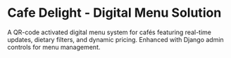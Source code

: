 # Cafe Delight -  Digital Menu Solution
 A QR-code activated digital menu system for cafés featuring real-time updates, dietary filters, and dynamic pricing. Enhanced with Django admin controls for menu management.
